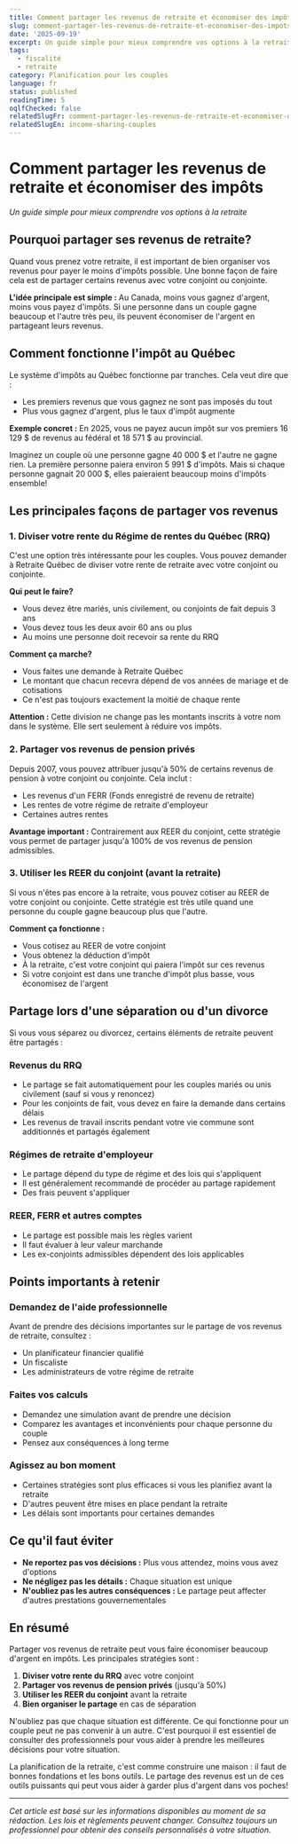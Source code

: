 ```yaml
---
title: Comment partager les revenus de retraite et économiser des impôts
slug: comment-partager-les-revenus-de-retraite-et-economiser-des-impots
date: '2025-09-19'
excerpt: Un guide simple pour mieux comprendre vos options à la retraite
tags:
  - fiscalité
  - retraite
category: Planification pour les couples
language: fr
status: published
readingTime: 5
oqlfChecked: false
relatedSlugFr: comment-partager-les-revenus-de-retraite-et-economiser-des-impots
relatedSlugEn: income-sharing-couples
---
```

# Comment partager les revenus de retraite et économiser des impôts

*Un guide simple pour mieux comprendre vos options à la retraite*

## Pourquoi partager ses revenus de retraite?

Quand vous prenez votre retraite, il est important de bien organiser vos revenus pour payer le moins d'impôts possible. Une bonne façon de faire cela est de partager certains revenus avec votre conjoint ou conjointe.

**L'idée principale est simple :** Au Canada, moins vous gagnez d'argent, moins vous payez d'impôts. Si une personne dans un couple gagne beaucoup et l'autre très peu, ils peuvent économiser de l'argent en partageant leurs revenus.

## Comment fonctionne l'impôt au Québec

Le système d'impôts au Québec fonctionne par tranches. Cela veut dire que :
- Les premiers revenus que vous gagnez ne sont pas imposés du tout
- Plus vous gagnez d'argent, plus le taux d'impôt augmente

**Exemple concret :** En 2025, vous ne payez aucun impôt sur vos premiers 16 129 $ de revenus au fédéral et 18 571 $ au provincial.

Imaginez un couple où une personne gagne 40 000 $ et l'autre ne gagne rien. La première personne paiera environ 5 991 $ d'impôts. Mais si chaque personne gagnait 20 000 $, elles paieraient beaucoup moins d'impôts ensemble!

## Les principales façons de partager vos revenus

### 1. Diviser votre rente du Régime de rentes du Québec (RRQ)

C'est une option très intéressante pour les couples. Vous pouvez demander à Retraite Québec de diviser votre rente de retraite avec votre conjoint ou conjointe.

**Qui peut le faire?**
- Vous devez être mariés, unis civilement, ou conjoints de fait depuis 3 ans
- Vous devez tous les deux avoir 60 ans ou plus
- Au moins une personne doit recevoir sa rente du RRQ

**Comment ça marche?**
- Vous faites une demande à Retraite Québec
- Le montant que chacun recevra dépend de vos années de mariage et de cotisations
- Ce n'est pas toujours exactement la moitié de chaque rente

**Attention :** Cette division ne change pas les montants inscrits à votre nom dans le système. Elle sert seulement à réduire vos impôts.

### 2. Partager vos revenus de pension privés

Depuis 2007, vous pouvez attribuer jusqu'à 50% de certains revenus de pension à votre conjoint ou conjointe. Cela inclut :
- Les revenus d'un FERR (Fonds enregistré de revenu de retraite)
- Les rentes de votre régime de retraite d'employeur
- Certaines autres rentes

**Avantage important :** Contrairement aux REER du conjoint, cette stratégie vous permet de partager jusqu'à 100% de vos revenus de pension admissibles.

### 3. Utiliser les REER du conjoint (avant la retraite)

Si vous n'êtes pas encore à la retraite, vous pouvez cotiser au REER de votre conjoint ou conjointe. Cette stratégie est très utile quand une personne du couple gagne beaucoup plus que l'autre.

**Comment ça fonctionne :**
- Vous cotisez au REER de votre conjoint
- Vous obtenez la déduction d'impôt
- À la retraite, c'est votre conjoint qui paiera l'impôt sur ces revenus
- Si votre conjoint est dans une tranche d'impôt plus basse, vous économisez de l'argent

## Partage lors d'une séparation ou d'un divorce

Si vous vous séparez ou divorcez, certains éléments de retraite peuvent être partagés :

### Revenus du RRQ
- Le partage se fait automatiquement pour les couples mariés ou unis civilement (sauf si vous y renoncez)
- Pour les conjoints de fait, vous devez en faire la demande dans certains délais
- Les revenus de travail inscrits pendant votre vie commune sont additionnés et partagés également

### Régimes de retraite d'employeur
- Le partage dépend du type de régime et des lois qui s'appliquent
- Il est généralement recommandé de procéder au partage rapidement
- Des frais peuvent s'appliquer

### REER, FERR et autres comptes
- Le partage est possible mais les règles varient
- Il faut évaluer à leur valeur marchande
- Les ex-conjoints admissibles dépendent des lois applicables

## Points importants à retenir

### Demandez de l'aide professionnelle
Avant de prendre des décisions importantes sur le partage de vos revenus de retraite, consultez :
- Un planificateur financier qualifié
- Un fiscaliste
- Les administrateurs de votre régime de retraite

### Faites vos calculs
- Demandez une simulation avant de prendre une décision
- Comparez les avantages et inconvénients pour chaque personne du couple
- Pensez aux conséquences à long terme

### Agissez au bon moment
- Certaines stratégies sont plus efficaces si vous les planifiez avant la retraite
- D'autres peuvent être mises en place pendant la retraite
- Les délais sont importants pour certaines demandes

## Ce qu'il faut éviter

- **Ne reportez pas vos décisions :** Plus vous attendez, moins vous avez d'options
- **Ne négligez pas les détails :** Chaque situation est unique
- **N'oubliez pas les autres conséquences :** Le partage peut affecter d'autres prestations gouvernementales

## En résumé

Partager vos revenus de retraite peut vous faire économiser beaucoup d'argent en impôts. Les principales stratégies sont :

1. **Diviser votre rente du RRQ** avec votre conjoint
2. **Partager vos revenus de pension privés** (jusqu'à 50%)
3. **Utiliser les REER du conjoint** avant la retraite
4. **Bien organiser le partage** en cas de séparation

N'oubliez pas que chaque situation est différente. Ce qui fonctionne pour un couple peut ne pas convenir à un autre. C'est pourquoi il est essentiel de consulter des professionnels pour vous aider à prendre les meilleures décisions pour votre situation.

La planification de la retraite, c'est comme construire une maison : il faut de bonnes fondations et les bons outils. Le partage des revenus est un de ces outils puissants qui peut vous aider à garder plus d'argent dans vos poches!

---

*Cet article est basé sur les informations disponibles au moment de sa rédaction. Les lois et règlements peuvent changer. Consultez toujours un professionnel pour obtenir des conseils personnalisés à votre situation.*
